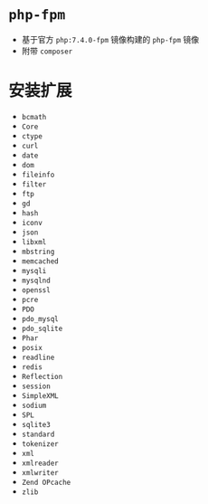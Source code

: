 # `php-fpm`

- 基于官方 `php:7.4.0-fpm` 镜像构建的 `php-fpm` 镜像
- 附带 `composer`

# 安装扩展

- `bcmath`
- `Core`
- `ctype`
- `curl`
- `date`
- `dom`
- `fileinfo`
- `filter`
- `ftp`
- `gd`
- `hash`
- `iconv`
- `json`
- `libxml`
- `mbstring`
- `memcached`
- `mysqli`
- `mysqlnd`
- `openssl`
- `pcre`
- `PDO`
- `pdo_mysql`
- `pdo_sqlite`
- `Phar`
- `posix`
- `readline`
- `redis`
- `Reflection`
- `session`
- `SimpleXML`
- `sodium`
- `SPL`
- `sqlite3`
- `standard`
- `tokenizer`
- `xml`
- `xmlreader`
- `xmlwriter`
- `Zend OPcache`
- `zlib`